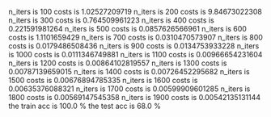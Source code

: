 
n_iters is 100 costs is 1.02527209719
n_iters is 200 costs is 9.84673022308
n_iters is 300 costs is 0.764509961223
n_iters is 400 costs is 0.221591981264
n_iters is 500 costs is 0.0857626566961
n_iters is 600 costs is 1.1101659429
n_iters is 700 costs is 0.0310470573907
n_iters is 800 costs is 0.0179486508436
n_iters is 900 costs is 0.0134753933228
n_iters is 1000 costs is 0.0111346749881
n_iters is 1100 costs is 0.00966654231604
n_iters is 1200 costs is 0.00864102819557
n_iters is 1300 costs is 0.00787139659015
n_iters is 1400 costs is 0.00726452295682
n_iters is 1500 costs is 0.00676894785335
n_iters is 1600 costs is 0.00635376088321
n_iters is 1700 costs is 0.00599909601285
n_iters is 1800 costs is 0.00569147545358
n_iters is 1900 costs is 0.00542135131144
the train acc is 100.0 %
the test acc is 68.0 %
